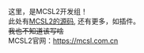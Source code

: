 这里，是MCSL2开发组！  
此处有[MCSL2的源码](https://www.github.com/MCSLTeam/MCSL2), 还有更多，如插件。   
~~我也不知道该写啥~~  
MCSL2官网：https://mcsl.com.cn
